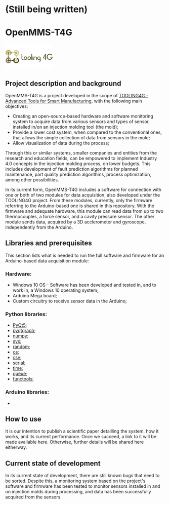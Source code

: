 # (Still being written)
# OpenMMS-T4G
![alt text](https://github.com/TEPGomes/OpenMMS-T4G/blob/df8c1e62fc22bc2640ab8e6385d9d2ce8b8dda7e/Images/mini-logo-150px_1.png)
## Project description and background
OpenMMS-T4G is a project developed in the scope of [TOOLING4G - Advanced Tools for Smart Manufacturing](https://tooling4g.toolingportugal.com/), with the following main objectives:
- Creating an open-source-based hardware and software monitoring system to acquire data from various sensors and types of sensor, installed in/on an injection molding tool (the mold);
- Provide a lower cost system, when compared to the conventional ones, that allows the simple collection of data from sensors in the mold;
- Allow visualization of data during the process;

Through this or similar systems, smaller companies and entities from the research and education fields, can be empowered to implement Industry 4.0 concepts in the injection molding process, on lower budgets. This includes development of fault prediction algorithms for planned maintenance, part quality prediction algorithms, process optimization, among other possibilities.

In its current form, OpenMMS-T4G includes a software for connection with one or both of two modules for data acquisition, also developed under the TOOLING4G project. From these modules, currently, only the firmware referring to the Arduino-based one is shared in this repository. With the firmware and adequate hardware, this module can read data from up to two thermocouples, a force sensor, and a cavity pressure sensor. The other module sends data, acquired by a 3D acclerometer and gyroscope, independently from the Arduino.
## Libraries and prerequisites
This section lists what is needed to run the full software and firmware for an Arduino-based data acquisition module:
### Hardware:
- Windows 10 OS - Software has been developed and tested in, and to work in, a Windows 10 operating system;
- Arduino Mega board;
- Custom circuitry to receive sensor data in the Arduino;
### Python libraries:
- [PyQt5](https://pypi.org/project/PyQt5/);
- [pyqtgraph](https://www.pyqtgraph.org/);
- [numpy](https://numpy.org/);
- [sys](https://docs.python.org/3/library/sys.html);
- [random](https://docs.python.org/3/library/random.html);
- [os](https://docs.python.org/3/library/os.html);
- [csv](https://docs.python.org/3/library/csv.html);
- [serial](https://pyserial.readthedocs.io/en/latest/);
- [time](https://docs.python.org/3/library/time.html);
- [queue](https://docs.python.org/3/library/queue.html);
- [functools](https://docs.python.org/3/library/functools.html);
### Arduino libraries:
- 
## How to use
It is our intention to publish a scientific paper detailling the system, how it works, and its current performance. Once we succeed, a link to it will be made available here. Otherwise, further details will be shared here eitherway.
## Current state of development
In its current state of development, there are still known bugs that need to be sorted. Despite this, a monitoring system based on the project's software and firmware has been tested to monitor sensors installed in and on injection molds during processing, and data has been successfully acquired from the sensors.

